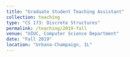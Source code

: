 ```yaml
---
title: "Graduate Student Teaching Assistant"
collection: teaching
type: "CS 173: Discrete Structures"
permalink: /teaching/2019-fall
venue: "UIUC, Computer Science Department"
date: "Fall 2019"
location: "Urbana-Champaign, IL"
---
```

